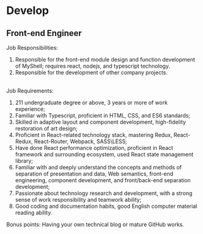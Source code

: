 # Develop

## Front-end Engineer

Job Responsibilities:&#x20;

1. Responsible for the front-end module design and function development of MyShell; requires react, nodejs, and typescript technology.
2. Responsible for the development of other company projects.

\
Job Requirements:

1. 211 undergraduate degree or above, 3 years or more of work experience; &#x20;
2. Familiar with Typescript, proficient in HTML, CSS, and ES6 standards;
3. Skilled in adaptive layout and component development, high-fidelity restoration of art design;
4. Proficient in React-related technology stack, mastering Redux, React-Redux, React-Router, Webpack, SASS\LESS; &#x20;
5. Have done React performance optimization, proficient in React framework and surrounding ecosystem, used React state management library;
6. Familiar with and deeply understand the concepts and methods of separation of presentation and data, Web semantics, front-end engineering, component development, and front/back-end separation development;
7. Passionate about technology research and development, with a strong sense of work responsibility and teamwork ability;
8. Good coding and documentation habits, good English computer material reading ability.

Bonus points: Having your own technical blog or mature GitHub works.